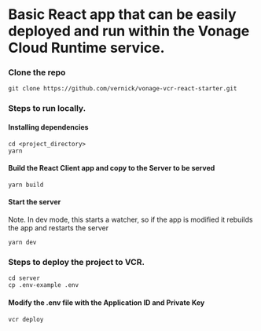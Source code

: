 # Basic React app that can be easily deployed and run within the Vonage Cloud Runtime service.

### Clone the repo

```console
git clone https://github.com/vernick/vonage-vcr-react-starter.git
```

### Steps to run locally.

#### Installing dependencies

```console
cd <project_directory>
yarn
```

#### Build the React Client app and copy to the Server to be served

```console
yarn build
```

#### Start the server

Note.  In dev mode, this starts a watcher, so if the app is modified it rebuilds the app and restarts the server

```console
yarn dev
```

### Steps to deploy the project to VCR.

```console
cd server
cp .env-example .env
```
#### Modify the .env file with the Application ID and Private Key

```console
vcr deploy
```
